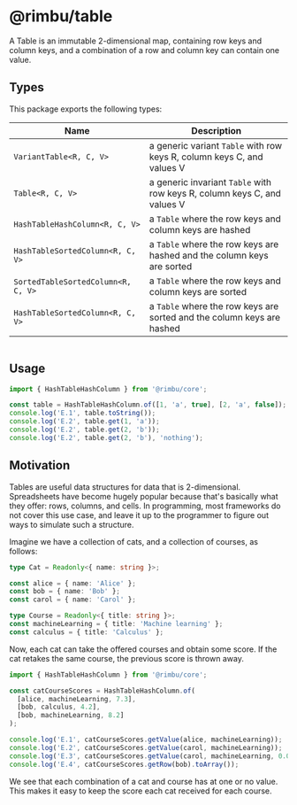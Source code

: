 # @rimbu/table

A Table is an immutable 2-dimensional map, containing row keys and column keys, and a combination of a row and column key can contain one value.

## Types

This package exports the following types:

| Name                               | Description                                                              |
| ---------------------------------- | ------------------------------------------------------------------------ |
| `VariantTable<R, C, V>`            | a generic variant `Table` with row keys R, column keys C, and values V   |
| `Table<R, C, V>`                   | a generic invariant `Table` with row keys R, column keys C, and values V |
| `HashTableHashColumn<R, C, V>`     | a `Table` where the row keys and column keys are hashed                  |
| `HashTableSortedColumn<R, C, V>`   | a `Table` where the row keys are hashed and the column keys are sorted   |
| `SortedTableSortedColumn<R, C, V>` | a `Table` where the row keys and column keys are sorted                  |
| `HashTableSortedColumn<R, C, V>`   | a `Table` where the row keys are sorted and the column keys are hashed   |

<img id="inheritance" />

<script src="core/table.js"></script>

## Usage

```ts
import { HashTableHashColumn } from '@rimbu/core';

const table = HashTableHashColumn.of([1, 'a', true], [2, 'a', false]);
console.log('E.1', table.toString());
console.log('E.2', table.get(1, 'a'));
console.log('E.2', table.get(2, 'b'));
console.log('E.2', table.get(2, 'b'), 'nothing');
```

## Motivation

Tables are useful data structures for data that is 2-dimensional. Spreadsheets have become hugely popular because that's basically what they offer: rows, columns, and cells. In programming, most frameworks do not cover this use case, and leave it up to the programmer to figure out ways to simulate such a structure.

Imagine we have a collection of cats, and a collection of courses, as follows:

```ts
type Cat = Readonly<{ name: string }>;

const alice = { name: 'Alice' };
const bob = { name: 'Bob' };
const carol = { name: 'Carol' };

type Course = Readonly<{ title: string }>;
const machineLearning = { title: 'Machine learning' };
const calculus = { title: 'Calculus' };
```

Now, each cat can take the offered courses and obtain some score. If the cat retakes the same course, the previous score is thrown away.

```ts
import { HashTableHashColumn } from '@rimbu/core';

const catCourseScores = HashTableHashColumn.of(
  [alice, machineLearning, 7.3],
  [bob, calculus, 4.2],
  [bob, machineLearning, 8.2]
);

console.log('E.1', catCourseScores.getValue(alice, machineLearning));
console.log('E.2', catCourseScores.getValue(carol, machineLearning));
console.log('E.3', catCourseScores.getValue(carol, machineLearning, 0.0));
console.log('E.4', catCourseScores.getRow(bob).toArray());
```

We see that each combination of a cat and course has at one or no value. This makes it easy to keep the score each cat received for each course.
